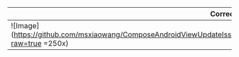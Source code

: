 | Correct                                                                                                                               | Wrong                                                                                                                                 |
|---------------------------------------------------------------------------------------------------------------------------------------|---------------------------------------------------------------------------------------------------------------------------------------|
| ![Image](https://github.com/msxiaowang/ComposeAndroidViewUpdateIssue/blob/master/image/Screenshot_20240401_203859.png?raw=true =250x) | ![Image](https://github.com/msxiaowang/ComposeAndroidViewUpdateIssue/blob/master/image/Screenshot_20240401_203819.png?raw=true =250x) |